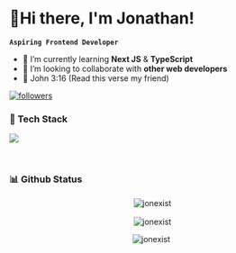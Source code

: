 # 🔱Hi there, I'm Jonathan!
**`Aspiring Frontend Developer`**

- 🌱 I’m currently learning **Next JS** & **TypeScript**
- 👯 I’m looking to collaborate with **other web developers**
- 📙 John 3:16 (Read this verse my friend)
  
<p>
  <a href="https://github.com/ForrestKnight?tab=followers">
    <img alt="followers" title="Follow me on Github" src="https://custom-icon-badges.demolab.com/github/followers/jonexist?color=236ad3&labelColor=1155ba&style=for-the-badge&logo=person-add&label=Follow&logoColor=white"/>
  </a>
<!--   <a href="https://github.com/ForrestKnight?tab=repositories&sort=stargazers">
    <img alt="total stars" title="Total stars on GitHub" src="https://custom-icon-badges.demolab.com/github/stars/jonexist?color=55960c&style=for-the-badge&labelColor=488207&logo=star"/>
  </a> -->
</p>

### 🧰 Tech Stack

<p align="left">
  <a href="https://skillicons.dev">
    <img src="https://skillicons.dev/icons?i=html,css,js,typescript,react,nextjs,tailwind,bootstrap,figma" />
  </a>
</p>

<br />

### 📊 Github Status

<div align="center">
  <p>&nbsp;<img align="center" src="https://github-readme-stats.vercel.app/api/top-langs?username=jonexist&show_icons=true&locale=en&layout=compact&theme=react" alt="jonexist" /></p>
  <p>&nbsp;<img align="center" src="https://github-readme-stats.vercel.app/api?username=jonexist&show_icons=true&locale=en&theme=react&count_private=true" alt="jonexist" /></p>
  <p><img align="center" src="https://github-readme-streak-stats.herokuapp.com/?user=jonexist&theme=react" alt="jonexist" /></p>
</div>

